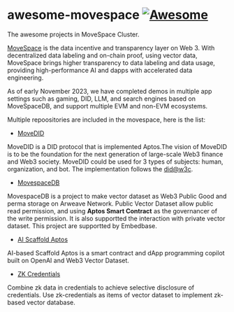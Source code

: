 # awesome-movespace [![Awesome](https://awesome.re/badge.svg)](https://awesome.re)
The awesome projects in MoveSpace Cluster.

[MoveSpace](https://movespace.xyz) is the data incentive and transparency layer on Web 3. With decentralized data labeling and on-chain proof, using vector data, MoveSpace brings higher transparency to data labeling and data usage, providing high-performance AI and dapps with accelerated data engineering.

As of early November 2023, we have completed demos in multiple app settings such as gaming, DID, LLM, and search engines based on MoveSpaceDB, and support multiple EVM and non-EVM ecosystems.

Multiple repoositories are included in the movespace, here is the list:

* [MoveDID](https://github.com/NonceGeek/MoveDID)

MoveDID is a DID protocol that is implemented Aptos.The vision of MoveDID is to be the foundation for the next generation of large-scale Web3 finance and Web3 society. MoveDID could be used for 3 types of subjects: human, organization, and bot.
The implementation follows the [did@w3c](https://www.w3.org/TR/did-core/).

* [MovespaceDB](https://github.com/NonceGeek/movespace_db)

MovespaceDB is a project to make vector dataset as Web3 Public Good and perma storage on Arweave Network. Public Vector Dataset allow public read permission, and using **Aptos Smart Contract** as the governancer of the write permission. It is also supportted the interaction with private vector dataset. This project are supportted by Embedbase.

* [AI Scaffold Aptos](https://github.com/NonceGeek/scaffold-aptos-based-on-AI)

AI-based Scaffold Aptos is a smart contract and dApp programming copilot built on OpenAI and Web3 Vector Dataset.

* [ZK Credentials](https://github.com/NonceGeek/zk_credential/)

Combine zk data in credentials to achieve selective disclosure of credentials. Use zk-credentials as items of vector dataset to implement zk-based vector database.

